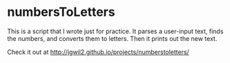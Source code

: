 numbersToLetters
================

This is a script that I wrote just for practice. It parses a user-input text, finds the numbers, and converts them to letters. Then it prints out the new text.

Check it out at http://jgwil2.github.io/projects/numberstoletters/
